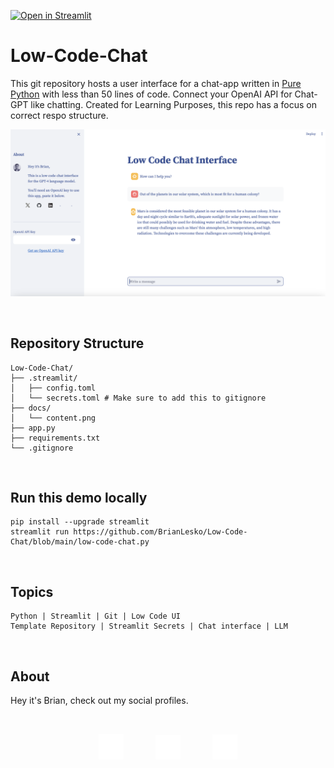 [![Open in Streamlit](https://static.streamlit.io/badges/streamlit_badge_black_white.svg)](https://rental-floorplans-brianlesko.streamlit.app)
# Low-Code-Chat
This git repository hosts a user interface for a chat-app written in [Pure Python](https://github.com/BrianLesko/Low-Code-Chat/blob/main/low-code-chat.py) with less than 50 lines of  code. Connect your OpenAI API for Chat-GPT like chatting. Created for Learning Purposes, this repo has a focus on correct respo structure.

![](docs/preview.png)

&nbsp;

## Repository Structure
```
Low-Code-Chat/
├── .streamlit/
│   ├── config.toml
│   └── secrets.toml # Make sure to add this to gitignore
├── docs/
│   └── content.png
├── app.py
├── requirements.txt
└── .gitignore
```

&nbsp;

## Run this demo locally
```
pip install --upgrade streamlit
streamlit run https://github.com/BrianLesko/Low-Code-Chat/blob/main/low-code-chat.py
```

&nbsp;

## Topics 
```
Python | Streamlit | Git | Low Code UI
Template Repository | Streamlit Secrets | Chat interface | LLM
```

&nbsp;

## About

Hey it's Brian, check out my social profiles. 

&nbsp;

<div align="center">

<img src="https://github.com/BrianLesko/BrianLesko/blob/main/.socials/x-logo-white.svg" width="40"></a> &nbsp; &nbsp; &nbsp; &nbsp; &nbsp; &nbsp; <a href="https://github.com/BrianLesko"><img src="https://github.com/BrianLesko/BrianLesko/blob/main/.socials/github-mark-white.svg" width="40"></a> &nbsp; &nbsp; &nbsp; &nbsp; &nbsp; &nbsp; <a href="https://www.linkedin.com/in/brianlesko/"><img src="https://github.com/BrianLesko/BrianLesko/blob/main/.socials/linkedin-icon-white.svg" width="40"></a>

&nbsp;



